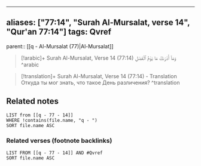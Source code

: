 
---
aliases: ["77:14", "Surah Al-Mursalat, verse 14", "Qur'an 77:14"]
tags: Qvref
---

parent:: [[q - Al-Mursalat (77)|Al-Mursalat]]

> [!arabic]+ Surah Al-Mursalat, Verse 14 (77:14)
> <span class="quran-arabic">وَمَآ أَدْرَىٰكَ مَا يَوْمُ ٱلْفَصْلِ</span>
^arabic

> [!translation]+ Surah Al-Mursalat, Verse 14 (77:14) - Translation
> Откуда ты мог знать, что такое День различения?
^translation



## Related notes
```dataview
LIST from [[q - 77 - 14]]
WHERE !contains(file.name, "q - ")
SORT file.name ASC
```

### Related verses (footnote backlinks)
```dataview
LIST FROM [[q - 77 - 14]] AND #Qvref
SORT file.name ASC
```

